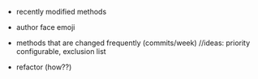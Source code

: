- recently modified methods
- author face emoji
- methods that are changed frequently (commits/week)
  //ideas: priority configurable, exclusion list


- refactor (how??)